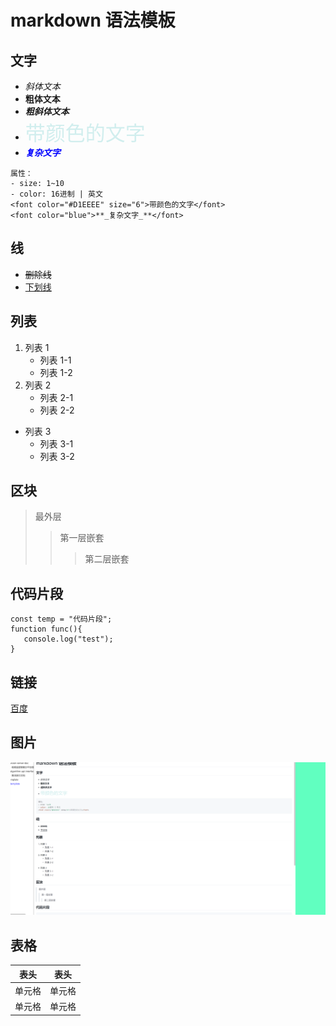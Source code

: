 # markdown 语法模板

## 文字

- _斜体文本_
- **粗体文本**
- **_粗斜体文本_**
- <font color="#D1EEEE" size="6">带颜色的文字</font>
- <font color="blue">**_复杂文字_**</font>
```
属性：
- size: 1~10
- color: 16进制 | 英文
<font color="#D1EEEE" size="6">带颜色的文字</font>
<font color="blue">**_复杂文字_**</font>
```

## 线

- ~~删除线~~
- <u>下划线</u>

## 列表

1. 列表 1
   - 列表 1-1
   - 列表 1-2
2. 列表 2
   - 列表 2-1
   - 列表 2-2

- 列表 3
  - 列表 3-1
  - 列表 3-2

## 区块

> 最外层
>
> > 第一层嵌套
> >
> > > 第二层嵌套

## 代码片段

```
const temp = "代码片段";
function func(){
   console.log("test");
}
```

## 链接

[百度](http://www.baidu.com)

## 图片

![testimage](./img/testimage.png)

## 表格

| 表头   | 表头   |
| ------ | ------ |
| 单元格 | 单元格 |
| 单元格 | 单元格 |
